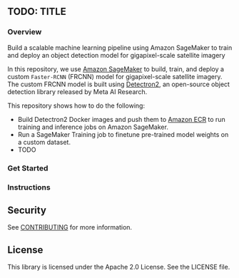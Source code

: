 ## TODO: TITLE

### Overview

Build a scalable machine learning pipeline using Amazon SageMaker to train and deploy an object detection model for gigapixel-scale satellite imagery 
 
In this repository, we use [Amazon SageMaker](https://aws.amazon.com/sagemaker/) to build, train, and deploy a custom `Faster-RCNN` (FRCNN) model for gigapixel-scale satellite imagery. The custom FRCNN model is built using [Detectron2](https://github.com/facebookresearch/detectron2), an open-source object detection library released by Meta AI Research. 

This repository shows how to do the following:

* Build Detectron2 Docker images and push them to [Amazon ECR](https://aws.amazon.com/ecr/) to run training and inference jobs on Amazon SageMaker.
* Run a SageMaker Training job to finetune pre-trained model weights on a custom dataset.
* TODO

### Get Started

### Instructions

## Security

See [CONTRIBUTING](CONTRIBUTING.md#security-issue-notifications) for more information.

## License

This library is licensed under the Apache 2.0 License. See the LICENSE file.



